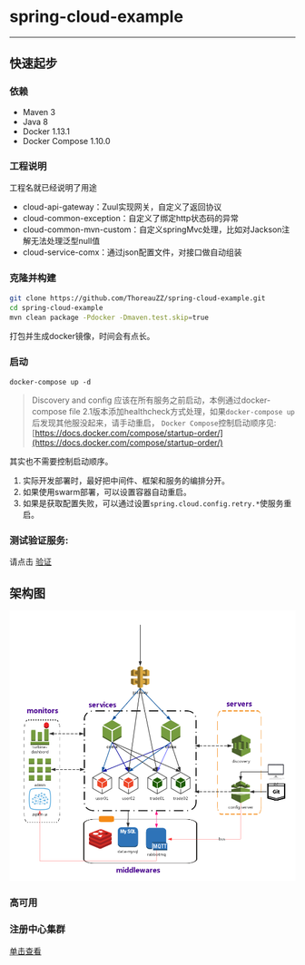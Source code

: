 # spring-cloud-example
---
## 快速起步
### 依赖
* Maven 3
* Java 8
* Docker 1.13.1
* Docker Compose 1.10.0

### 工程说明
工程名就已经说明了用途
* cloud-api-gateway：Zuul实现网关，自定义了返回协议
* cloud-common-exception：自定义了绑定http状态码的异常
* cloud-common-mvn-custom：自定义springMvc处理，比如对Jackson注解无法处理泛型null值
* cloud-service-comx：通过json配置文件，对接口做自动组装

### 克隆并构建

```bash
git clone https://github.com/ThoreauZZ/spring-cloud-example.git
cd spring-cloud-example
mvn clean package -Pdocker -Dmaven.test.skip=true
```
打包并生成docker镜像，时间会有点长。


### 启动 
```
docker-compose up -d
```
> Discovery and config 应该在所有服务之前启动，本例通过docker-compose file 2.1版本添加healthcheck方式处理，如果`docker-compose up`后发现其他服没起来，请手动重启，
> `Docker Compose`控制启动顺序见:[https://docs.docker.com/compose/startup-order/](https://docs.docker.com/compose/startup-order/)

其实也不需要控制启动顺序。
1. 实际开发部署时，最好把中间件、框架和服务的编排分开。
2. 如果使用swarm部署，可以设置容器自动重启。
3. 如果是获取配置失败，可以通过设置`spring.cloud.config.retry.*`使服务重启。

### 测试验证服务:
 
 请点击 [验证](1.Verify.md) 


## 架构图
![](images/MicroService.png)


### 高可用
### 注册中心集群
[单击查看](eureka-cluster.md)